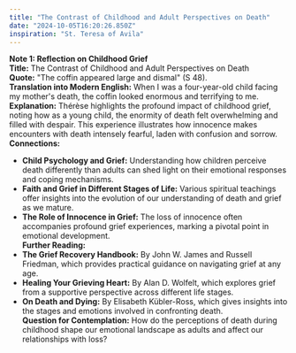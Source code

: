 ```yaml
---
title: "The Contrast of Childhood and Adult Perspectives on Death"
date: "2024-10-05T16:20:26.850Z"
inspiration: "St. Teresa of Avila"
---
```


**Note 1: Reflection on Childhood Grief**  
**Title:** The Contrast of Childhood and Adult Perspectives on Death  
**Quote:** "The coffin appeared large and dismal" (S 48).  
**Translation into Modern English:** When I was a four-year-old child facing my mother's death, the coffin looked enormous and terrifying to me.  
**Explanation:** Thérèse highlights the profound impact of childhood grief, noting how as a young child, the enormity of death felt overwhelming and filled with despair. This experience illustrates how innocence makes encounters with death intensely fearful, laden with confusion and sorrow.  
**Connections:**  
- **Child Psychology and Grief:** Understanding how children perceive death differently than adults can shed light on their emotional responses and coping mechanisms.  
- **Faith and Grief in Different Stages of Life:** Various spiritual teachings offer insights into the evolution of our understanding of death and grief as we mature.  
- **The Role of Innocence in Grief:** The loss of innocence often accompanies profound grief experiences, marking a pivotal point in emotional development.  
**Further Reading:**  
- **The Grief Recovery Handbook:** By John W. James and Russell Friedman, which provides practical guidance on navigating grief at any age.  
- **Healing Your Grieving Heart:** By Alan D. Wolfelt, which explores grief from a supportive perspective across different life stages.  
- **On Death and Dying:** By Elisabeth Kübler-Ross, which gives insights into the stages and emotions involved in confronting death.  
**Question for Contemplation:** How do the perceptions of death during childhood shape our emotional landscape as adults and affect our relationships with loss?
